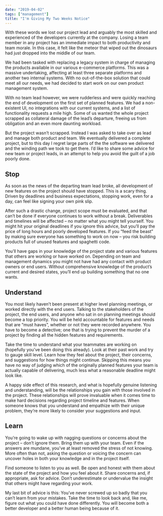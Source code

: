 ```yaml
---
date: "2019-04-02"
tags: ["management"]
title: "I'm Giving My Two Weeks Notice"
---
```



With these words we lost our project lead and arguably the most skilled and experienced of the developers currently at the company. Losing a team member in any project has an immediate impact to both productivity and team morale. In this case, it felt like the meteor that wiped out the dinosaurs had just dropped into the middle of our team.

We had been tasked with replacing a legacy system in charge of managing the products available in our various e-commerce platforms. This was a massive undertaking, affecting at least three separate platforms and another two internal systems. With no out-of-the-box solution that could meet all our needs, we had decided to start work on our own product management system.

With no team lead however, we were rudderless and were quickly reaching the end of development on the first set of planned features. We had a non-existent UI, no integrations with our current systems, and a list of functionality requests a mile high. Some of us wanted the whole project scrapped as collateral damage of the lead’s departure, freeing us from obligation and an even more daunting workload.

But the project wasn’t scrapped. Instead I was asked to take over as lead and manage both product and team. We eventually delivered a complete project, but to this day I regret large parts of the the software we delivered and the winding path we took to get there. I’d like to share some advice for new team or project leads, in an attempt to help you avoid the guilt of a job poorly done.

## Stop

As soon as the news of the departing team lead broke, all development of new features on the project should have stopped. This is a scary thing. Driven by deadlines and business expectations, stopping work, even for a day, can feel like signing your own pink slip.

After such a drastic change, project scope must be evaluated, and that can’t be done if everyone continues to work without a break. Deliverables and timelines will be affected – no matter what you might tell yourself. You might hit your original deadlines if you ignore this advice, but you’ll pay the price of long hours and poorly developed features. If you “feed the beast” by making sure everyone has something to work on now – you risk building products full of unused features and spaghetti code.

You’ll have gaps in your knowledge of the project state and various features that others are working or have worked on. Depending on team and management dynamics you might not have had any contact with product owners or end users. Without comprehensive knowledge of the product’s current and desired states, you’ll end up building something that no one wants.

## Understand

You most likely haven’t been present at higher level planning meetings, or worked directly with the end users. Talking to the stakeholders of the project, the end users, and anyone who sat in on planning meetings should become a top priority. You will be held accountable for features and needs that are “must haves”, whether or not they were recorded anywhere. You have to become a detective; one that is trying to prevent the murder of a project by finding all the hidden features and requirements.

Take the time to understand what your teammates are working on (hopefully you’ve been doing this already). Look at their past work and try to gauge skill level. Learn how they feel about the project, their concerns, and suggestions for how things might continue. Skipping this means you have no way of judging which of the originally planned features your team is actually capable of delivering, much less what a reasonable deadline might look like.

A happy side effect of this research, and what is hopefully genuine listening and understanding, will be the relationships you gain with those involved in the project. These relationships will prove invaluable when it comes time to make hard decisions regarding project timeline and features. When someone knows that you understand and empathize with their unique problem, they’re more likely to consider your suggestions and input.

## Learn

You’re going to wake up with nagging questions or concerns about the project – don’t ignore them. Bring them up with your team. Even if the answers are mundane, you’ve at least removed the stress of not knowing. More often than not, asking the question or voicing the concern can uncover holes in both your knowledge and in the project itself.

Find someone to listen to you as well. Be open and honest with them about the state of the project and how you feel about it. Share concerns and, if appropriate, ask for advice. Don’t underestimate or undervalue the insight that others might have regarding your work.

My last bit of advice is this: You’ve never screwed up so badly that you can’t learn from your mistakes. Take the time to look back and, like me, figure out what you could have done differently. You will become both a better developer and a better human being because of it.

